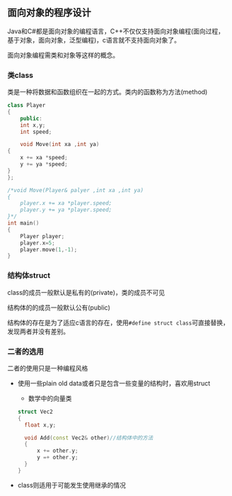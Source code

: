 ## 面向对象的程序设计
Java和C#都是面向对象的编程语言，C++不仅仅支持面向对象编程(面向过程，基于对象，面向对象，泛型编程)，c语言就不支持面向对象了。

面向对象编程需类和对象等这样的概念。

### 类class
类是一种将数据和函数组织在一起的方式。类内的函数称为方法(method)

```c++
class Player
{
    public:
    int x,y;
    int speed;

    void Move(int xa ,int ya)
{
    x += xa *speed;
    y += ya *speed;
}
};

/*void Move(Player& palyer ,int xa ,int ya)
{
    player.x += xa *player.speed;
    player.y += ya *player.speed;
}*/
int main()
{
    Player player;
    player.x=5;
    player.move(1,-1);
}
```

### 结构体struct
class的成员一般默认是私有的(private)，类的成员不可见

结构体的的成员一般默认公有(public)

结构体的存在是为了适应c语言的存在，使用`#define struct class`可直接替换，发现两者并没有差别。

### 二者的选用
二者的使用只是一种编程风格

- 使用一些plain old data或者只是包含一些变量的结构时，喜欢用struct
  - 数学中的向量类
  ```c++
  struct Vec2
  {
    float x,y;

    void Add(const Vec2& other)//结构体中的方法
    {
        x += other.y;
        y =+ other.y;
    }
  }
  ```

- class则适用于可能发生使用继承的情况
